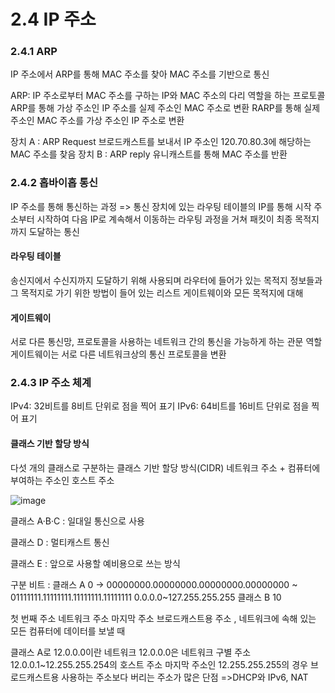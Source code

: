 # 2.4 IP 주소

### 2.4.1 ARP
IP 주소에서 ARP를 통해 MAC 주소를 찾아 MAC 주소를 기반으로 통신

ARP: IP 주소로부터 MAC 주소를 구하는 IP와 MAC 주소의 다리 역할을 하는 프로토콜
     ARP를 통해 가상 주소인 IP 주소를 실제 주소인 MAC 주소로 변환
     RARP를 통해 실제 주소인 MAC 주소를 가상 주소인 IP 주소로 변환

장치 A : ARP Request 브로드캐스트를 보내서 IP 주소인 120.70.80.3에 해당하는 MAC 주소를 찾음
장치 B : ARP reply 유니캐스트를 통해 MAC 주소를 반환

### 2.4.2 홉바이홉 통신
IP 주소를 통해 통신하는 과정
=> 통신 장치에 있는 라우팅 테이블의 IP를 통해 시작 주소부터 시작하여 다음 IP로 계속해서 이동하는 라우팅 과정을 거쳐 패킷이 최종 목적지까지 도달하는 통신

#### 라우팅 테이블
송신지에서 수신지까지 도달하기 위해 사용되며 라우터에 들어가 있는 목적지 정보들과 그 목적지로 가기 위한 방법이 들어 있는 리스트
게이트웨이와 모든 목적지에 대해

#### 게이트웨이
서로 다른 통신망, 프로토콜을 사용하는 네트워크 간의 통신을 가능하게 하는 관문 역할
게이트웨이는 서로 다른 네트워크상의 통신 프로토콜을 변환

### 2.4.3 IP 주소 체계
IPv4: 32비트를 8비트 단위로 점을 찍어 표기
IPv6: 64비트를 16비트 단위로 점을 찍어 표기

#### 클래스 기반 할당 방식
다섯 개의 클래스로 구분하는 클래스 기반 할당 방식(CIDR)
네트워크 주소 + 컴퓨터에 부여하는 주소인 호스트 주소

![image](https://github.com/98000001/CS-Study/assets/96863137/aa54511a-6cb5-45e1-98f3-bdf8ca4e4019)

클래스 A·B·C : 일대일 통신으로 사용

클래스 D : 멀티캐스트 통신

클래스 E : 앞으로 사용할 예비용으로 쓰는 방식

구분 비트 : 클래스 A 0 ->  00000000.00000000.00000000.00000000 ~ 01111111.11111111.11111111.11111111
0.0.0.0~127.255.255.255
클래스 B 10

첫 번째 주소 네트워크 주소
마지막 주소 브로드캐스트용 주소 , 네트워크에 속해 있는 모든 컴퓨터에 데이터를 보낼 때

클래스 A로 12.0.0.0이란 네트워크
12.0.0.0은 네트워크 구별 주소
12.0.0.1~12.255.255.254의 호스트 주소
마지막 주소인 12.255.255.255의 경우 브로드캐스트용
사용하는 주소보다 버리는 주소가 많은 단점
=>DHCP와 IPv6, NAT
